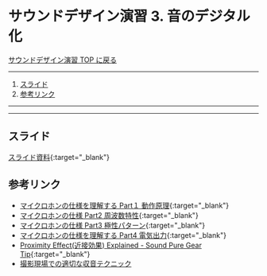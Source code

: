 # サウンドデザイン演習 3. 音のデジタル化<!-- omit in toc -->

[サウンドデザイン演習 TOP に戻る](./index.md)

---

1. [スライド](#スライド)
2. [参考リンク](#参考リンク)

---

---

## スライド

[スライド資料](./sd_03slide.pdf){:target="_blank"}

## 参考リンク
- [マイクロホンの仕様を理解する Part１ 動作原理](https://www.youtube.com/watch?v=YZvjzcd4CTI){:target="_blank"}
- [マイクロホンの仕様 Part2 周波数特性](https://www.youtube.com/watch?v=K9hsgc-iei4){:target="_blank"}
- [マイクロホンの仕様 Part3 極性パターン](https://www.youtube.com/watch?v=WNdqIzSPqEE){:target="_blank"}
- [マイクロホンの仕様を理解する Part4 電気出力](https://www.youtube.com/watch?v=3Bg5uGDXtTY){:target="_blank"}
- [Proximity Effect(近接効果) Explained - Sound Pure Gear Tip](https://www.youtube.com/watch?v=I58Il7yIerk&t=80s){:target="_blank"}
- [撮影現場での適切な収音テクニック](https://www.youtube.com/watch?v=NFRRiME4WS8)
